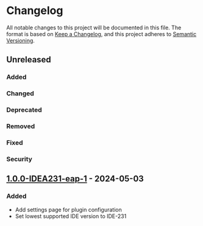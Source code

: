 # Changelog

All notable changes to this project will be documented in this file.
The format is based on [Keep a Changelog](https://keepachangelog.com/en/1.1.0/),
and this project adheres to [Semantic Versioning](https://semver.org/spec/v2.0.0.html).

## Unreleased

### Added

### Changed

### Deprecated

### Removed

### Fixed

### Security

## [1.0.0-IDEA231-eap-1] - 2024-05-03

### Added

- Add settings page for plugin configuration
- Set lowest supported IDE version to IDE-231

[1.0.0-IDEA231-eap-1]: https://github.com/serieznyi/intellij-factorio-api-completion/compare/b4fc8687...1.0.0-IDEA231-eap-1
[unreleased]: https://github.com/serieznyi/intellij-factorio-api-completion/compare/1.0.0-IDEA231-eap-1...master

